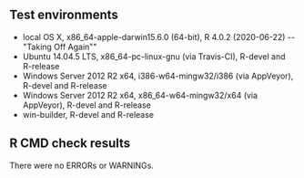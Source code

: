 ## Test environments
* local OS X, x86_64-apple-darwin15.6.0 (64-bit), R 4.0.2 (2020-06-22) -- "Taking Off Again""
* Ubuntu 14.04.5 LTS, x86_64-pc-linux-gnu (via Travis-CI), R-devel and R-release
* Windows Server 2012 R2 x64, i386-w64-mingw32/i386 (via AppVeyor), R-devel and R-release
* Windows Server 2012 R2 x64, x86_64-w64-mingw32/x64 (via AppVeyor), R-devel and R-release
* win-builder, R-devel and R-release

## R CMD check results
There were no ERRORs or WARNINGs.
